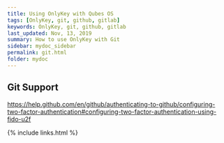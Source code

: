 ```yaml
---
title: Using OnlyKey with Qubes OS
tags: [OnlyKey, git, github, gitlab]
keywords: OnlyKey, git, github, gitlab
last_updated: Nov, 13, 2019
summary: How to use OnlyKey with Git
sidebar: mydoc_sidebar
permalink: git.html
folder: mydoc
---
```


## Git Support

https://help.github.com/en/github/authenticating-to-github/configuring-two-factor-authentication#configuring-two-factor-authentication-using-fido-u2f


{% include links.html %}
